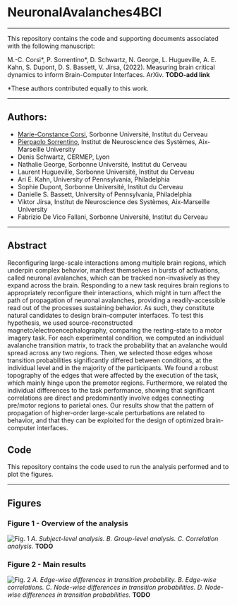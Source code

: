 # NeuronalAvalanches4BCI

---
This repository contains the code and supporting documents associated with the following manuscript:

M.-C. Corsi*, P. Sorrentino*, D. Schwartz, N. George, L. Hugueville, A. E. Kahn, S. Dupont, D. S. Bassett, V. Jirsa, (2022). Measuring  brain critical dynamics to inform Brain-Computer Interfaces. ArXiv. **TODO-add link**


*These authors contributed equally to this work.
 
---
## Authors:
* [Marie-Constance Corsi](https://marieconstance-corsi.netlify.app), Sorbonne Université, Institut du Cerveau
* [Pierpaolo Sorrentino](https://scholar.google.nl/citations?user=T1k8qBsAAAAJ&hl=en), Institut de Neuroscience des Systèmes, Aix-Marseille University
* Denis Schwartz, CERMEP, Lyon
* Nathalie George, Sorbonne Université, Institut du Cerveau
* Laurent Hugueville, Sorbonne Université, Institut du Cerveau
* Ari E. Kahn, University of Pennsylvania, Philadelphia
* Sophie Dupont, Sorbonne Université, Institut du Cerveau
* Danielle S. Bassett, University of Pennsylvania, Philadelphia
* Viktor Jirsa, Institut de Neuroscience des Systèmes, Aix-Marseille University
* Fabrizio De Vico Fallani, Sorbonne Université, Institut du Cerveau


---
## Abstract
Reconfiguring large-scale interactions among multiple brain regions, which underpin complex behavior, manifest themselves in bursts of activations, called neuronal avalanches, which can be tracked non-invasively as they expand across the brain. Responding to a new task requires brain regions to appropriately reconfigure their interactions, which might in turn affect the path of propagation of neuronal avalanches, providing a readily-accessible read out of the processes sustaining behavior. As such, they constitute  natural candidates to design brain-computer interfaces. To test this hypothesis, we used source-reconstructed magneto/electroencephalography, comparing the resting-state to a motor imagery task. For each experimental condition, we computed an individual avalanche transition matrix, to track the probability that an avalanche would spread across any two regions. Then, we selected those edges whose transition probabilities significantly differed between conditions, at the individual level and in the majority of the participants. We found a robust topography of the edges that were affected by the execution of the task, which mainly hinge upon the premotor regions. Furthermore, we related the individual differences to the task performance, showing that significant correlations are direct and predominantly involve edges connecting pre/motor regions to parietal ones. Our results show that the pattern of propagation of higher-order large-scale perturbations are related to behavior, and that they can be exploited for the design of optimized brain-computer interfaces.


## Code
This repository contains the code used to run the analysis performed and to plot the figures.



---
## Figures

### Figure 1 - Overview of the analysis 
![Fig. 1](./Figures_paper/Fig1.jpg)
*A. Subject-level analysis. B. Group-level analysis. C. Correlation analysis.*
**TODO**

### Figure 2 - Main results
![Fig. 2](./Figures_paper/Fig2.jpg)
*A. Edge-wise differences in transition probability. B. Edge-wise correlations. C. Node-wise differences in transition probabilities. D. Node-wise differences in transition probabilities.*
**TODO**

